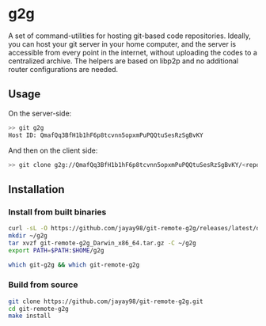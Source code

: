 # g2g
A set of command-utilities for hosting git-based code repositories. Ideally, you can host your git server in your home computer, and the server is accessible from every point in the internet, without uploading the codes to a centralized archive. The helpers are based on libp2p and no additional router configurations are needed.

## Usage
On the server-side:
```sh
>> git g2g
Host ID: QmafQq3BfH1b1hF6p8tcvnn5opxmPuPQQtuSesRzSgBvKY
```

And then on the client side:
```sh
>> git clone g2g://QmafQq3BfH1b1hF6p8tcvnn5opxmPuPQQtuSesRzSgBvKY/<repository>.git
```

## Installation
### Install from built binaries
```sh
curl -sL -O https://github.com/jayay98/git-remote-g2g/releases/latest/download/git-remote-g2g_Darwin_x86_64.tar.gz
mkdir ~/g2g
tar xvzf git-remote-g2g_Darwin_x86_64.tar.gz -C ~/g2g
export PATH=$PATH:$HOME/g2g

which git-g2g && which git-remote-g2g
```

### Build from source
```sh
git clone https://github.com/jayay98/git-remote-g2g.git
cd git-remote-g2g
make install
```